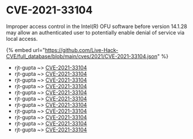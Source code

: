 # CVE-2021-33104

Improper access control in the Intel(R) OFU software before version 14.1.28 may allow an authenticated user to potentially enable denial of service via local access.

{% embed url="https://github.com/Live-Hack-CVE/full_database/blob/main/cves/2021/CVE-2021-33104.json" %}


* rjt-gupta ~> [CVE-2021-33104](https://www.alice-snow.ru/2021/database/cve-2021-33104/cve-2021-33104-rjt-gupta)
* rjt-gupta ~> [CVE-2021-33104](https://www.alice-snow.ru/2021/database/cve-2021-33104/cve-2021-33104-rjt-gupta)
* rjt-gupta ~> [CVE-2021-33104](https://www.alice-snow.ru/2021/database/cve-2021-33104/cve-2021-33104-rjt-gupta)
* rjt-gupta ~> [CVE-2021-33104](https://www.alice-snow.ru/2021/database/cve-2021-33104/cve-2021-33104-rjt-gupta)
* rjt-gupta ~> [CVE-2021-33104](https://www.alice-snow.ru/2021/database/cve-2021-33104/cve-2021-33104-rjt-gupta)
* rjt-gupta ~> [CVE-2021-33104](https://www.alice-snow.ru/2021/database/cve-2021-33104/cve-2021-33104-rjt-gupta)
* rjt-gupta ~> [CVE-2021-33104](https://www.alice-snow.ru/2021/database/cve-2021-33104/cve-2021-33104-rjt-gupta)
* rjt-gupta ~> [CVE-2021-33104](https://www.alice-snow.ru/2021/database/cve-2021-33104/cve-2021-33104-rjt-gupta)
* rjt-gupta ~> [CVE-2021-33104](https://www.alice-snow.ru/2021/database/cve-2021-33104/cve-2021-33104-rjt-gupta)
* rjt-gupta ~> [CVE-2021-33104](https://www.alice-snow.ru/2021/database/cve-2021-33104/cve-2021-33104-rjt-gupta)
* rjt-gupta ~> [CVE-2021-33104](https://www.alice-snow.ru/2021/database/cve-2021-33104/cve-2021-33104-rjt-gupta)